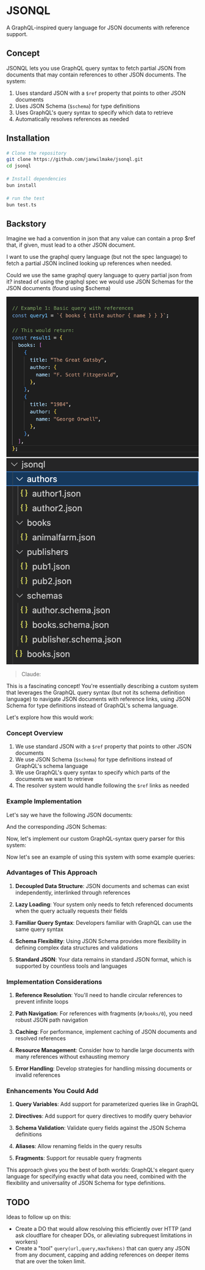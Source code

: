 # JSONQL

A GraphQL-inspired query language for JSON documents with reference support.

## Concept

JSONQL lets you use GraphQL query syntax to fetch partial JSON from documents that may contain references to other JSON documents. The system:

1. Uses standard JSON with a `$ref` property that points to other JSON documents
2. Uses JSON Schema (`$schema`) for type definitions
3. Uses GraphQL's query syntax to specify which data to retrieve
4. Automatically resolves references as needed

## Installation

```bash
# Clone the repository
git clone https://github.com/janwilmake/jsonql.git
cd jsonql

# Install dependencies
bun install

# run the test
bun test.ts
```

## Backstory

Imagine we had a convention in json that any value can contain a prop $ref that, if given, must lead to a other JSON document.

I want to use the graphql query language (but not the spec language) to fetch a partial JSON inclined looking up references when needed.

Could we use the same graphql query language to query partial json from it? instead of using the graphql spec we would use JSON Schemas for the JSON documents (found using $schema)

![](img1.png) ![](img2.png)

> Claude:

This is a fascinating concept! You're essentially describing a custom system that leverages the GraphQL query syntax (but not its schema definition language) to navigate JSON documents with reference links, using JSON Schema for type definitions instead of GraphQL's schema language.

Let's explore how this would work:

### Concept Overview

1. We use standard JSON with a `$ref` property that points to other JSON documents
2. We use JSON Schema (`$schema`) for type definitions instead of GraphQL's schema language
3. We use GraphQL's query syntax to specify which parts of the documents we want to retrieve
4. The resolver system would handle following the `$ref` links as needed

### Example Implementation

Let's say we have the following JSON documents:

And the corresponding JSON Schemas:

Now, let's implement our custom GraphQL-syntax query parser for this system:

Now let's see an example of using this system with some example queries:

### Advantages of This Approach

1. **Decoupled Data Structure**: JSON documents and schemas can exist independently, interlinked through references

2. **Lazy Loading**: Your system only needs to fetch referenced documents when the query actually requests their fields

3. **Familiar Query Syntax**: Developers familiar with GraphQL can use the same query syntax

4. **Schema Flexibility**: Using JSON Schema provides more flexibility in defining complex data structures and validations

5. **Standard JSON**: Your data remains in standard JSON format, which is supported by countless tools and languages

### Implementation Considerations

1. **Reference Resolution**: You'll need to handle circular references to prevent infinite loops

2. **Path Navigation**: For references with fragments (`#/books/0`), you need robust JSON path navigation

3. **Caching**: For performance, implement caching of JSON documents and resolved references

4. **Resource Management**: Consider how to handle large documents with many references without exhausting memory

5. **Error Handling**: Develop strategies for handling missing documents or invalid references

### Enhancements You Could Add

1. **Query Variables**: Add support for parameterized queries like in GraphQL

2. **Directives**: Add support for query directives to modify query behavior

3. **Schema Validation**: Validate query fields against the JSON Schema definitions

4. **Aliases**: Allow renaming fields in the query results

5. **Fragments**: Support for reusable query fragments

This approach gives you the best of both worlds: GraphQL's elegant query language for specifying exactly what data you need, combined with the flexibility and universality of JSON Schema for type definitions.

## TODO

Ideas to follow up on this:

- Create a DO that would allow resolving this efficiently over HTTP (and ask cloudflare for cheaper DOs, or alleviating subrequest limitations in workers)
- Create a "tool" `query(url,query,maxTokens)` that can query any JSON from any document, capping and adding references on deeper items that are over the token limit.
